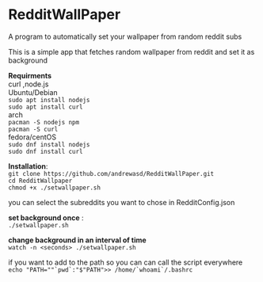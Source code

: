 # RedditWallPaper
A program to automatically set your wallpaper from random reddit subs

This is a simple app that fetches random wallpaper from reddit and set it as background

**Requirments**  
curl ,node.js  
Ubuntu/Debian  
`sudo apt install nodejs`  
`sudo apt install curl`  
arch  
`pacman -S nodejs npm`  
`pacman -S curl`  
fedora/centOS  
`sudo dnf install nodejs`  
`sudo dnf install curl`  

 
**Installation**:  
`git clone https://github.com/andrewasd/RedditWallPaper.git`  
`cd RedditWallpaper`  
`chmod +x ./setwallpaper.sh`   


you can select the subreddits you want to chose in RedditConfig.json

**set background once** :  
`./setwallpaper.sh`

**change background in an interval of time**  
`watch -n <seconds> ./setwallpaper.sh`

if you want to add to the path so you can can call the script everywhere  
``echo "PATH=""`pwd`:"$"PATH">> /home/`whoami`/.bashrc``




